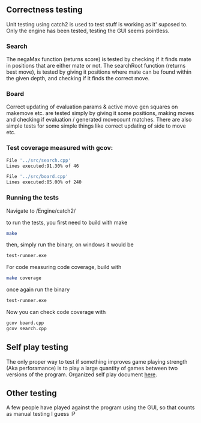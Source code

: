 ## Correctness testing
Unit testing using catch2 is used to test stuff is working as it' suposed to. Only the engine has been tested, testing the GUI seems pointless. 

### Search
The negaMax function (returns score) is tested by checking if it finds mate in positions that are either mate or not. The searchRoot function (returns best move), is tested by giving it positions where mate can be found within the given depth, and checking if it finds the correct move.

### Board
Correct updating of evaluation params & active move gen squares on makemove etc. are tested simply by giving it some positions, making moves and checking if evaluation / generated movecount matches. There are also simple tests for some simple things like correct updating of side to move etc.


### Test coverage measured with gcov:

```bash
File '../src/search.cpp'
Lines executed:91.30% of 46

File '../src/board.cpp'
Lines executed:85.00% of 240
```

### Running the tests
Navigate to /Engine/catch2/

to run the tests, you first need to build with make
```bash
make
```
then, simply run the binary, on windows it would be
```bash
test-runner.exe
```

For code measuring code coverage, build with
```bash
make coverage
```
once again run the binary
```bash
test-runner.exe
```
Now you can check code coverage with
```bash
gcov board.cpp
gcov search.cpp
```

## Self play testing
The only proper way to test if something improves game playing strength (Aka perforamance) is to play a large quantity of games between two versions of the program. Organized self play document [here](https://github.com/altarchess/RistiNolla/blob/main/Documentation/Selfplay.md).

## Other testing
A few people have played against the program using the GUI, so that counts as manual testing I guess :P
